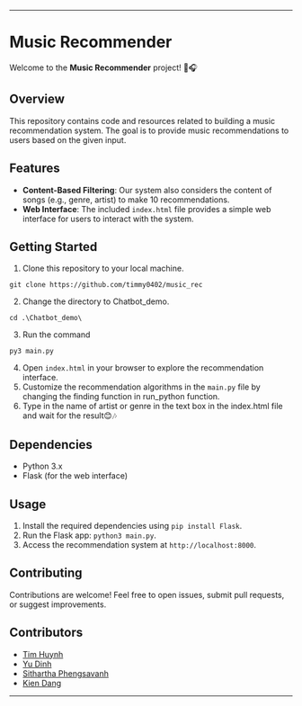 
---

# Music Recommender

Welcome to the **Music Recommender** project! 🎵🎧

## Overview

This repository contains code and resources related to building a music recommendation system. The goal is to provide music recommendations to users based on the given input.

## Features

- **Content-Based Filtering**: Our system also considers the content of songs (e.g., genre, artist) to make 10 recommendations.
- **Web Interface**: The included `index.html` file provides a simple web interface for users to interact with the system.

## Getting Started

1. Clone this repository to your local machine.
```
git clone https://github.com/timmy0402/music_rec
```
2. Change the directory to Chatbot_demo. 
```
cd .\Chatbot_demo\
```
3. Run the command 
```
py3 main.py
```
4. Open `index.html` in your browser to explore the recommendation interface.
5. Customize the recommendation algorithms in the `main.py` file by changing the finding function in run_python function.
6. Type in the name of artist or genre in the text box in the index.html file and wait for the result😊🎶

## Dependencies

- Python 3.x
- Flask (for the web interface)

## Usage

1. Install the required dependencies using `pip install Flask`.
2. Run the Flask app: `python3 main.py`.
3. Access the recommendation system at `http://localhost:8000`.

## Contributing

Contributions are welcome! Feel free to open issues, submit pull requests, or suggest improvements.

## Contributors 
- [Tim Huynh](www.linkedin.com/in/minh-nhat-huynh)
- [Yu Dinh](https://www.linkedin.com/in/dudinh1/)
- [Sithartha Phengsavanh](https://www.linkedin.com/in/sithartha-phengsavanh-b267a1228/)
- [Kien Dang](https://www.linkedin.com/in/kiendang1403/)
---
